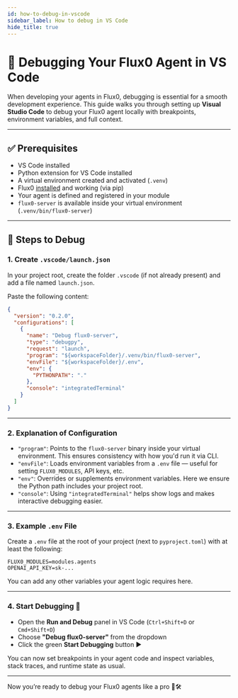 ```yaml
---
id: how-to-debug-in-vscode
sidebar_label: How to debug in VS Code
hide_title: true
---
```


# 🐞 Debugging Your Flux0 Agent in VS Code

When developing your agents in Flux0, debugging is essential for a smooth development experience. This guide walks you through setting up **Visual Studio Code** to debug your Flux0 agent locally with breakpoints, environment variables, and full context.

---

## ✅ Prerequisites

- VS Code installed
- Python extension for VS Code installed
- A virtual environment created and activated (`.venv`)
- Flux0 [installed](/docs/quickstart/installation#-option-1-install-via-pypi) and working (via pip)
- Your agent is defined and registered in your module
- `flux0-server` is available inside your virtual environment (`.venv/bin/flux0-server`)

---

## 🧭 Steps to Debug

### 1. Create `.vscode/launch.json`

In your project root, create the folder `.vscode` (if not already present) and add a file named `launch.json`.

Paste the following content:

```json
{
  "version": "0.2.0",
  "configurations": [
    {
      "name": "Debug flux0-server",
      "type": "debugpy",
      "request": "launch",
      "program": "${workspaceFolder}/.venv/bin/flux0-server",
      "envFile": "${workspaceFolder}/.env",
      "env": {
        "PYTHONPATH": "."
      },
      "console": "integratedTerminal"
    }
  ]
}
```

---

### 2. Explanation of Configuration

- `"program"`: Points to the `flux0-server` binary inside your virtual environment. This ensures consistency with how you'd run it via CLI.
- `"envFile"`: Loads environment variables from a `.env` file — useful for setting `FLUX0_MODULES`, API keys, etc.
- `"env"`: Overrides or supplements environment variables. Here we ensure the Python path includes your project root.
- `"console"`: Using `"integratedTerminal"` helps show logs and makes interactive debugging easier.

---

### 3. Example `.env` File

Create a `.env` file at the root of your project (next to `pyproject.toml`) with at least the following:

```env
FLUX0_MODULES=modules.agents
OPENAI_API_KEY=sk-...
```

You can add any other variables your agent logic requires here.

---

### 4. Start Debugging 🚀

- Open the **Run and Debug** panel in VS Code (`Ctrl+Shift+D` or `Cmd+Shift+D`)
- Choose **"Debug flux0-server"** from the dropdown
- Click the green **Start Debugging** button ▶️

You can now set breakpoints in your agent code and inspect variables, stack traces, and runtime state as usual.

---

Now you’re ready to debug your Flux0 agents like a pro 🧠🛠

